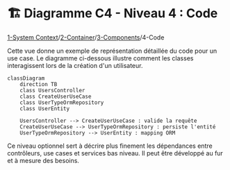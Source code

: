 # 🏗️ Diagramme C4 - Niveau 4 : Code

[1-System Context](./1-system-context.md)/[2-Container](./2-container.md)/[3-Components](./3-components.md)/4-Code

Cette vue donne un exemple de représentation détaillée du code pour un use case.
Le diagramme ci-dessous illustre comment les classes interagissent lors de la
création d'un utilisateur.

```mermaid
classDiagram
    direction TB
    class UsersController
    class CreateUserUseCase
    class UserTypeOrmRepository
    class UserEntity

    UsersController --> CreateUserUseCase : valide la requête
    CreateUserUseCase --> UserTypeOrmRepository : persiste l'entité
    UserTypeOrmRepository --> UserEntity : mapping ORM
```

Ce niveau optionnel sert à décrire plus finement les dépendances entre
contrôleurs, use cases et services bas niveau. Il peut être développé au fur et
à mesure des besoins.
